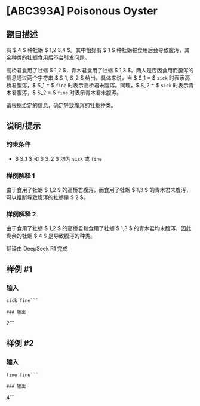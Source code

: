 # [ABC393A] Poisonous Oyster

## 题目描述

[problemUrl]: https://atcoder.jp/contests/abc393/tasks/abc393_a

有 $ 4 $ 种牡蛎 $ 1,2,3,4 $。其中恰好有 $ 1 $ 种牡蛎被食用后会导致腹泻，其余种类的牡蛎食用后不会引发问题。

高桥君食用了牡蛎 $ 1,2 $，青木君食用了牡蛎 $ 1,3 $。两人是否因食用而腹泻的信息通过两个字符串 $ S_1, S_2 $ 给出。具体来说，当 $ S_1 = $ `sick` 时表示高桥君腹泻，$ S_1 = $ `fine` 时表示高桥君未腹泻。同理，$ S_2 = $ `sick` 时表示青木君腹泻，$ S_2 = $ `fine` 时表示青木君未腹泻。

请根据给定的信息，确定导致腹泻的牡蛎种类。

## 说明/提示

### 约束条件

- $ S_1 $ 和 $ S_2 $ 均为 `sick` 或 `fine`

### 样例解释 1

由于食用了牡蛎 $ 1,2 $ 的高桥君腹泻，而食用了牡蛎 $ 1,3 $ 的青木君未腹泻，可以推断导致腹泻的牡蛎是 $ 2 $。

### 样例解释 2

由于食用了牡蛎 $ 1,2 $ 的高桥君和食用了牡蛎 $ 1,3 $ 的青木君均未腹泻，因此剩余的牡蛎 $ 4 $ 是导致腹泻的种类。

翻译由 DeepSeek R1 完成

## 样例 #1

### 输入

```
sick fine```

### 输出

```
2```

## 样例 #2

### 输入

```
fine fine```

### 输出

```
4```

